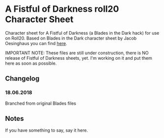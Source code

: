 # A Fistful of Darkness roll20 Character Sheet

Character sheet for A Fistful of Darkness (a Blades in the Dark hack) for use on Roll20. Based on Blades in the Dark character sheet by Jacob Oesinghaus you can find [here](https://github.com/joesinghaus/Blades-template).

IMPORTANT NOTE: These files are still under construction, there is NO release of Fistful of Darkness sheets, yet. I'm working on it and put them here as soon as possible.

## Changelog

### 18.06.2018
Branched from original Blades files

## Notes
If you have something to say, say it here.

